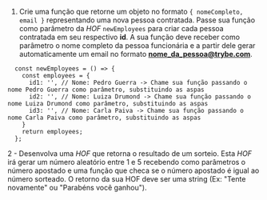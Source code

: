 1. Crie uma função que retorne um objeto no formato `{ nomeCompleto, email }` representando uma nova pessoa contratada. Passe sua função como parâmetro da *HOF* `newEmployees` para criar cada pessoa contratada em seu respectivo **id**. A sua função deve receber como parâmetro o nome completo da pessoa funcionária e a partir dele gerar automaticamente um email no formato **nome_da_pessoa@trybe.com**.

```
  const newEmployees = () => {
    const employees = {
      id1: '', // Nome: Pedro Guerra -> Chame sua função passando o nome Pedro Guerra como parâmetro, substituindo as aspas
      id2: '', // Nome: Luiza Drumond -> Chame sua função passando o nome Luiza Drumond como parâmetro, substituindo as aspas
      id3: '', // Nome: Carla Paiva -> Chame sua função passando o nome Carla Paiva como parâmetro, substituindo as aspas
    }
    return employees;
  };
```

2 - Desenvolva uma *HOF* que retorna o resultado de um sorteio. Esta *HOF* irá gerar um número aleatório entre 1 e 5 recebendo como parâmetros o número apostado e uma função que checa se o número apostado é igual ao número sorteado. O retorno da sua HOF deve ser uma string (Ex: "Tente novamente" ou "Parabéns você ganhou").
